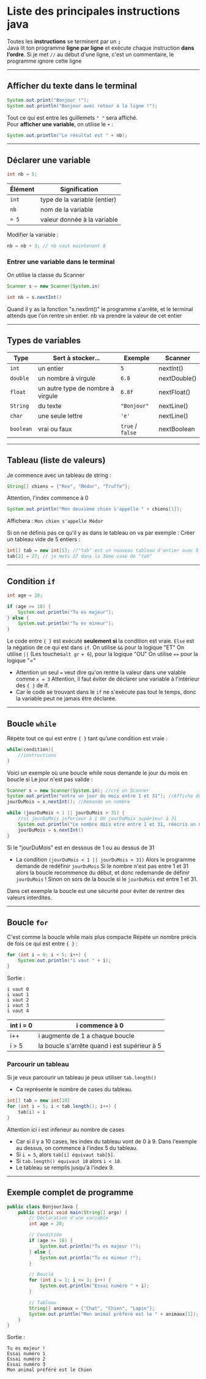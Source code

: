 # Liste des principales instructions java

Toutes les **instructions** se terminent par un **`;`**  
Java lit ton programme **ligne par ligne** et exécute chaque instruction **dans l’ordre**.
Si je met `//` au début d'une ligne, c'est un commentaire, le programme ignore cette ligne

---

##  Afficher du texte dans le terminal

```java
System.out.print("Bonjour !");
System.out.println("Bonjour avec retour à la ligne !");
```

Tout ce qui est entre les guillemets `" "` sera affiché.  
Pour **afficher une variable**, on utilise le `+` :

```java
System.out.println("Le résultat est " + nb);
```

---

## Déclarer une variable

```java
int nb = 5;
```

|Élément|Signification|
|---|---|
|`int`|type de la variable (entier)|
|`nb`|nom de la variable|
|`= 5`|valeur donnée à la variable|

Modifier la variable :

```java
nb = nb + 3; // nb vaut maintenant 8
```

### Entrer une variable dans le terminal
On utilise la classe du Scanner
```java
Scanner s = new Scanner(System.in)

int nb = s.nextInt() 
```
Quand il y as la fonction "s.nextInt()" le programme s'arrête, et le terminal attends que l'on rentre un entier.
nb va prendre la valeur de cet entier

---

## Types de variables

| Type      | Sert à stocker...                 | Exemple          | Scanner      |
| --------- | --------------------------------- | ---------------- | ------------ |
| `int`     | un entier                         | `5`              | nextInt()    |
| `double`  | un nombre à virgule               | `6.8`            | nextDouble() |
| `float`   | un autre type de nombre à virgule | `6.8f`           | nextFloat()  |
| `String`  | du texte                          | `"Bonjour"`      | nextLine()   |
| `char`    | une seule lettre                  | `'e'`            | nextLine()   |
| `boolean` | vrai ou faux                      | `true` / `false` | nextBoolean  |

---

## Tableau (liste de valeurs)

Je commence avec un tableau de string :
```java
String[] chiens = {"Rex", "Médor", "Truffe"};
```

Attention, l'index commence à 0

```java
System.out.println("Mon deuxième chien s'appelle " + chiens[1]);
```

Affichera : `Mon chien s'appelle Médor`

Si on ne définis pas ce qu'il y as dans le tableau on va par exemple :
Créer un tableau vide de 5 entiers :

```java
int[] tab = new int[5]; //"tab" est un nouveau tableau d'entier avec 5 cases
tab[2] = 27; // je mets 27 dans la 3ème case de "tab"
```

---

## Condition `if`

```java
int age = 18;

if (age >= 18) {
    System.out.println("Tu es majeur");
} else {
    System.out.println("Tu es mineur");
}
```

Le code entre `{ }` est exécuté **seulement si** la condition est vraie.
`Else` est la négation de ce qui est dans `if`.
On utilise `&&` pour la logique "ET"
On utilise `||` (Les touches``alt gr`` +`` 6``), pour la logique "OU"
On utilise `==` pour la logique "="
- Attention un seul `=` veut dire qu'on rentre la valeur dans une valable comme `x = 3`
Attention, il faut éviter de déclarer une variable à l'intérieur des `{ }` de if.
- Car le code se trouvant dans le `if` ne s'exécute pas tout le temps, donc la variable peut ne jamais être déclarée.

---

## Boucle `while`

Répète tout ce qui est entre `{ }` tant qu’une condition est vraie :
```java
while(condition){
	//instructions
}
```

Voici un exemple où une boucle while nous demande le jour du mois en boucle si Le jour n'est pas valide :
```java
Scanner s = new Scanner(System.in); //cré un Scanner
System.out.println("entre un jour du mois entre 1 et 31"); //Affiche du texte
jourDuMois = s.nextInt(); //Demande un nombre

while (jourDuMois < 1 || jourDuMois > 31) { 
	//si jourDuMois inferieur à 1 OU jourDuMois supérieur à 31
    System.out.println("Le nombre dois etre entre 1 et 31, réécris un nombre");
    jourDuMois = s.nextInt()
}
```
Si le "jourDuMois" est en dessous de 1 ou au dessus de 31
- La condition `(jourDuMois < 1 || jourDuMois > 31)`
Alors le programme demande de redéfinir `jourDuMois`
Si le nombre n'est pas entre 1 et 31 alors la boucle recommence du début, et donc redemande de définir `jourDuMois` !
Sinon on sors de la boucle si le `jourDuMois` est entre 1 et 31.

Dans cet exemple la boucle est une sécurité pour éviter de rentrer des valeurs interdites.

---
## Boucle `for`

C'est comme la boucle while mais plus compacte
Répète un nombre précis de fois ce qui est entre `{ }` :

```java
for (int i = 0; i < 5; i++) {
    System.out.println("i vaut " + i);
}
```

Sortie :
```
i vaut 0
i vaut 1
i vaut 2
i vaut 3
i vaut 4
```

| int i = 0 | i commence à 0                               |
| --------- | -------------------------------------------- |
| i++       | i augmente de 1 a chaque boucle              |
| i > 5     | la boucle s'arrête quand i est supérieur à 5 |
### Parcourir un tableau

Si je veux parcourir un tableau je peux utiliser `tab.length()`
- Ca représente le nombre de cases du tableau.
```java
int[] tab = new int[10]
for (int i = 5; i < tab.length(); i++) {
    tab[i] = i
}
```

Attention ici i est inferieur au nombre de cases
- Car si il y a 10 cases, les index du tableau vont de 0 à 9.
Dans l'exemple au dessus, on commence à l'index 5 du tableau.
- Si `i = 5`, alors `tab[i] équivaut tab[5]`.
- Si `tab.length() équivaut 10` alors `i < 10`.
- Le tableau se remplis jusqu'à l'index 9.

---

## Exemple complet de programme

```java
public class BonjourJava {
    public static void main(String[] args) {
        // Déclaration d'une variable
        int age = 20;

        // Condition
        if (age >= 18) {
            System.out.println("Tu es majeur !");
        } else {
            System.out.println("Tu es mineur !");
        }

        // Boucle
        for (int i = 1; i <= 3; i++) {
            System.out.println("Essai numéro " + i);
        }

        // Tableau
        String[] animaux = {"Chat", "Chien", "Lapin"};
        System.out.println("Mon animal préféré est le " + animaux[1]);
    }
}
```

Sortie :

```
Tu es majeur !
Essai numéro 1
Essai numéro 2
Essai numéro 3
Mon animal préféré est le Chien
```